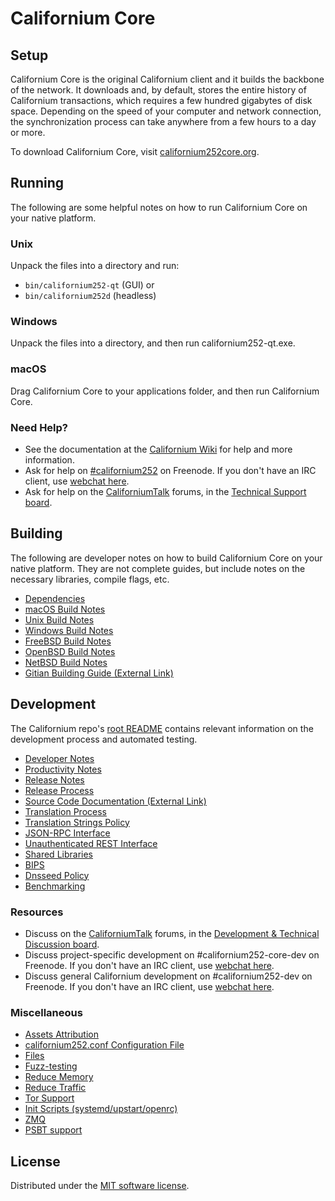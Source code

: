 Californium Core
=============

Setup
---------------------
Californium Core is the original Californium client and it builds the backbone of the network. It downloads and, by default, stores the entire history of Californium transactions, which requires a few hundred gigabytes of disk space. Depending on the speed of your computer and network connection, the synchronization process can take anywhere from a few hours to a day or more.

To download Californium Core, visit [californium252core.org](https://californium252core.org/en/download/).

Running
---------------------
The following are some helpful notes on how to run Californium Core on your native platform.

### Unix

Unpack the files into a directory and run:

- `bin/californium252-qt` (GUI) or
- `bin/californium252d` (headless)

### Windows

Unpack the files into a directory, and then run californium252-qt.exe.

### macOS

Drag Californium Core to your applications folder, and then run Californium Core.

### Need Help?

* See the documentation at the [Californium Wiki](https://en.californium252.it/wiki/Main_Page)
for help and more information.
* Ask for help on [#californium252](https://webchat.freenode.net/#californium252) on Freenode. If you don't have an IRC client, use [webchat here](https://webchat.freenode.net/#californium252).
* Ask for help on the [CaliforniumTalk](https://californium252talk.org/) forums, in the [Technical Support board](https://californium252talk.org/index.php?board=4.0).

Building
---------------------
The following are developer notes on how to build Californium Core on your native platform. They are not complete guides, but include notes on the necessary libraries, compile flags, etc.

- [Dependencies](dependencies.md)
- [macOS Build Notes](build-osx.md)
- [Unix Build Notes](build-unix.md)
- [Windows Build Notes](build-windows.md)
- [FreeBSD Build Notes](build-freebsd.md)
- [OpenBSD Build Notes](build-openbsd.md)
- [NetBSD Build Notes](build-netbsd.md)
- [Gitian Building Guide (External Link)](https://github.com/californium252-core/docs/blob/master/gitian-building.md)

Development
---------------------
The Californium repo's [root README](/README.md) contains relevant information on the development process and automated testing.

- [Developer Notes](developer-notes.md)
- [Productivity Notes](productivity.md)
- [Release Notes](release-notes.md)
- [Release Process](release-process.md)
- [Source Code Documentation (External Link)](https://doxygen.californium252core.org/)
- [Translation Process](translation_process.md)
- [Translation Strings Policy](translation_strings_policy.md)
- [JSON-RPC Interface](JSON-RPC-interface.md)
- [Unauthenticated REST Interface](REST-interface.md)
- [Shared Libraries](shared-libraries.md)
- [BIPS](bips.md)
- [Dnsseed Policy](dnsseed-policy.md)
- [Benchmarking](benchmarking.md)

### Resources
* Discuss on the [CaliforniumTalk](https://californium252talk.org/) forums, in the [Development & Technical Discussion board](https://californium252talk.org/index.php?board=6.0).
* Discuss project-specific development on #californium252-core-dev on Freenode. If you don't have an IRC client, use [webchat here](https://webchat.freenode.net/#californium252-core-dev).
* Discuss general Californium development on #californium252-dev on Freenode. If you don't have an IRC client, use [webchat here](https://webchat.freenode.net/#californium252-dev).

### Miscellaneous
- [Assets Attribution](assets-attribution.md)
- [californium252.conf Configuration File](californium252-conf.md)
- [Files](files.md)
- [Fuzz-testing](fuzzing.md)
- [Reduce Memory](reduce-memory.md)
- [Reduce Traffic](reduce-traffic.md)
- [Tor Support](tor.md)
- [Init Scripts (systemd/upstart/openrc)](init.md)
- [ZMQ](zmq.md)
- [PSBT support](psbt.md)

License
---------------------
Distributed under the [MIT software license](/COPYING).
